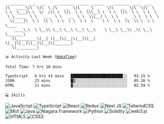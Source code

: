 ```
 ________  ___  __    ________  _____ ______   ________  ___  ___          
|\   ____\|\  \|\  \ |\   __  \|\   _ \  _   \|\   __  \|\  \|\  \         
\ \  \___|\ \  \/  /|\ \  \|\  \ \  \\\__\ \  \ \  \|\  \ \  \ \  \        
 \ \_____  \ \   ___  \ \   __  \ \  \\|__| \  \ \   _  _\ \  \ \  \       
  \|____|\  \ \  \\ \  \ \  \ \  \ \  \    \ \  \ \  \\  \\ \  \ \  \____  
    ____\_\  \ \__\\ \__\ \__\ \__\ \__\    \ \__\ \__\\ _\\ \__\ \_______\
   |\_________\|__| \|__|\|__|\|__|\|__|     \|__|\|__|\|__|\|__|\|_______|
   \|_________|
```

<code>📊 Activity Last Week ([WakaTime](https://wakatime.com/@skamril))</code>

<!--START_SECTION:waka-->

```txt
Total Time: 7 hrs 18 mins

TypeScript   6 hrs 43 mins   ███████████████████████░░   92.15 %
JSON         23 mins         █▒░░░░░░░░░░░░░░░░░░░░░░░   05.26 %
HTML         11 mins         ▓░░░░░░░░░░░░░░░░░░░░░░░░   02.59 %
```

<!--END_SECTION:waka-->

`💻 Skills`

![JavaScript](https://img.shields.io/badge/JavaScript-323330?style=flat-square&logo=javascript&logoColor=F7DF1E)
![TypeScript](https://img.shields.io/badge/TypeScript-007ACC?style=flat-square&logo=typescript&logoColor=white)
![React](https://img.shields.io/badge/React-20232A?style=flat-square&logo=react&logoColor=61DAFB)
![Redux](https://img.shields.io/badge/Redux-593D88?style=flat-square&logo=redux&logoColor=white)
![Next JS](https://img.shields.io/badge/Next-black?style=flat-square&logo=next.js&logoColor=white)
![TailwindCSS](https://img.shields.io/badge/tailwindcss-%2338B2AC.svg?style=flat-square&logo=tailwind-css&logoColor=white)
![MUI](https://img.shields.io/badge/MUI-%230081CB.svg?style=flat-square&logo=mui&logoColor=white)
![Java](https://img.shields.io/badge/java-%23ED8B00.svg?style=flat-square&logo=openjdk&logoColor=white)
![Niagara Framework](https://img.shields.io/badge/Niagara_Framework-007BC2?style=flat-square&logo=cmake&logoColor=red)
![Python](https://img.shields.io/badge/Python-FFD43B?style=flat-square&logo=pyscaffold&logoColor=blue)
![Solidity](https://img.shields.io/badge/Solidity-e6e6e6?style=flat-square&logo=solidity&logoColor=black)
![web3.js](https://img.shields.io/badge/web3.js-F16822?style=flat-square&logo=web3.js&logoColor=white)
![HTML5](https://img.shields.io/badge/HTML5-E34F26?style=flat-square&logo=html5&logoColor=white)
![CSS3](https://img.shields.io/badge/CSS3-1572B6?style=flat-square&logo=css3&logoColor=white)
